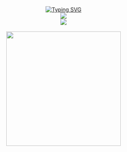 <div align="center">
    <a href="https://git.io/typing-svg">
        <img src="https://readme-typing-svg.demolab.com?font=Fira+Code&pause=1000&random=false&width=550&lines=hello+there+%F0%9F%91%8B%2C+welcome+to+Andresti's+profile!" alt="Typing SVG" />
    </a>
</div>

<div align="center">
    <img src="https://github-widgetbox.vercel.app/api/profile?username=andrestii&data=followers,repositories,stars,commits&theme=darkmode&title_color=000000">
</div>

<div align="center">
    <img src="https://github-readme-stats.vercel.app/api/top-langs?username=Andrestii&show_icons=true&locale=en&bg_color=16161C&text_color=ffffff&layout=compact&title_color=E4E6EB&hide_border=true" bg_color=#808080/>
</div>

<br>

<div align="center">
    <a href="https://ko-fi.com/andresti"><img src="https://storage.ko-fi.com/cdn/brandasset/v2/support_me_on_kofi_dark.png" width="300" />
</div>

<!-- GitHub readme cheatsheet: https://github.com/adam-p/markdown-here/wiki/Markdown-Cheatsheet -->

<!-- <h1>
  hello there
  <img src="https://media.giphy.com/media/v1.Y2lkPTc5MGI3NjExNmoxcDg3dnZsODI2MmY4OWozYWtvMGNxdTJhd2xsa3BtNWtoNDQ2ayZlcD12MV9pbnRlcm5hbF9naWZfYnlfaWQmY3Q9cw/hvRJCLFzcasrR4ia7z/giphy.gif" width="30"/>
</h1>
-->

<!--
**Andrestii/Andrestii** is a ✨ _special_ ✨ repository because its `README.md` (this file) appears on your GitHub profile.

Here are some ideas to get you started:

- 🔭 I’m currently working on ...
- 🌱 I’m currently learning ...
- 👯 I’m looking to collaborate on ...
- 🤔 I’m looking for help with ...
- 💬 Ask me about ...
- 📫 How to reach me: ...
- 😄 Pronouns: ...
- ⚡ Fun fact: ...
-->
